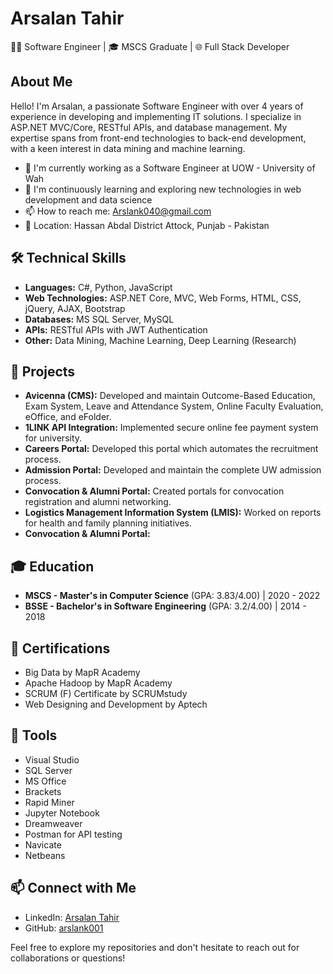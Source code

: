 # Arsalan Tahir

👨‍💻 Software Engineer | 🎓 MSCS Graduate | 🌐 Full Stack Developer

## About Me

Hello! I'm Arsalan, a passionate Software Engineer with over 4 years of experience in developing and implementing IT solutions. I specialize in ASP.NET MVC/Core, RESTful APIs, and database management. My expertise spans from front-end technologies to back-end development, with a keen interest in data mining and machine learning.

- 🔭 I'm currently working as a Software Engineer at UOW - University of Wah
- 🌱 I'm continuously learning and exploring new technologies in web development and data science
- 📫 How to reach me: Arslank040@gmail.com
- 📍 Location: Hassan Abdal District Attock, Punjab - Pakistan

## 🛠 Technical Skills

- **Languages:** C#, Python, JavaScript
- **Web Technologies:** ASP.NET Core, MVC, Web Forms, HTML, CSS, jQuery, AJAX, Bootstrap
- **Databases:** MS SQL Server, MySQL
- **APIs:** RESTful APIs with JWT Authentication
- **Other:** Data Mining, Machine Learning, Deep Learning (Research)

## 🚀 Projects

- **Avicenna (CMS):** Developed and maintain Outcome-Based Education, Exam System, Leave and Attendance System, Online Faculty Evaluation, eOffice, and eFolder.
- **1LINK API Integration:** Implemented secure online fee payment system for university.
- **Careers Portal:** Developed this portal which automates the recruitment process. 
- **Admission Portal:** Developed and maintain the complete UW admission process.
- **Convocation & Alumni Portal:** Created portals for convocation registration and alumni networking.
- **Logistics Management Information System (LMIS):** Worked on reports for health and family planning initiatives.
- **Convocation & Alumni Portal:**

## 🎓 Education

- **MSCS - Master's in Computer Science** (GPA: 3.83/4.00) | 2020 - 2022
- **BSSE - Bachelor's in Software Engineering** (GPA: 3.2/4.00) | 2014 - 2018

## 📜 Certifications

- Big Data by MapR Academy
- Apache Hadoop by MapR Academy
- SCRUM (F) Certificate by SCRUMstudy
- Web Designing and Development by Aptech

## 📜 Tools

- Visual Studio
- SQL Server
- MS Office
- Brackets
- Rapid Miner 
- Jupyter Notebook
- Dreamweaver
- Postman for API testing
- Navicate
- Netbeans


## 📫 Connect with Me

- LinkedIn: [Arsalan Tahir](http://www.linkedin.com/in/arsalan-tahir-a500ab16b)
- GitHub: [arslank001](https://github.com/arslank001)

Feel free to explore my repositories and don't hesitate to reach out for collaborations or questions!
